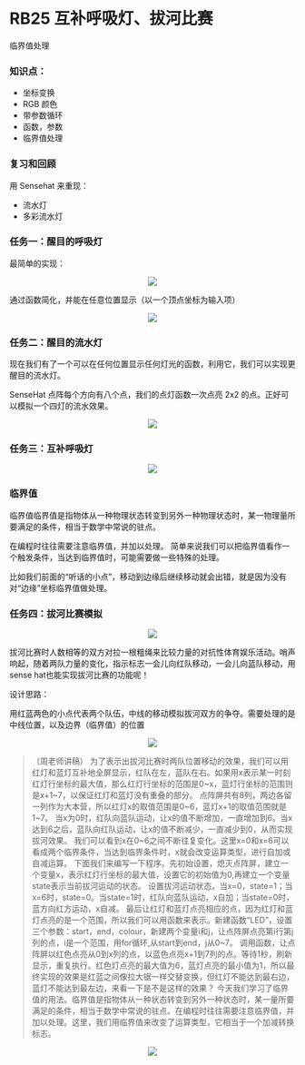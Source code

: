 # RB25 互补呼吸灯、拔河比赛

临界值处理

### 知识点：

- 坐标变换
- RGB 颜色
- 带参数循环
- 函数，参数
- 临界值处理

### 复习和回顾

用 Sensehat 来重现：

- 流水灯
- 多彩流水灯

### 任务一：醒目的呼吸灯

最简单的实现：

<div align="center">
    <img src="/media/15610144449259.jpg">
</div>

通过函数简化，并能在任意位置显示（以一个顶点坐标为输入项）

<div align="center">
    <img src="/media/15610150738304.jpg">
</div>

### 任务二：醒目的流水灯

现在我们有了一个可以在任何位置显示任何灯光的函数，利用它，我们可以实现更醒目的流水灯。

SenseHat 点阵每个方向有八个点，我们的点灯函数一次点亮 2x2 的点。正好可以模拟一个四灯的流水效果。

<div align="center">
    <img src="/media/15610181478877.jpg">
</div>


### 任务三：互补呼吸灯

<div align="center">
    <img src="/media/15610188812400.jpg">
</div>

### 临界值

临界值临界值是指物体从一种物理状态转变到另外一种物理状态时，某一物理量所要满足的条件，相当于数学中常说的驻点。

在编程时往往需要注意临界值，并加以处理。
简单来说我们可以把临界值看作一个触发条件，当达到临界值时，可能需要做一些特殊的处理。

比如我们前面的“听话的小点”，移动到边缘后继续移动就会出错，就是因为没有对“边缘”坐标临界值做处理。

### 任务四：拔河比赛模拟

<div align="center">
    <img src="/media/15610215487477.jpg">
</div>

拔河比赛时人数相等的双方对拉一根粗绳来比较力量的对抗性体育娱乐活动。哨声响起，随着两队力量的变化，指示标志一会儿向红队移动，一会儿向蓝队移动，用sense hat也能实现拔河比赛的功能呢！

设计思路：

用红蓝两色的小点代表两个队伍，中线的移动模拟拔河双方的争夺。需要处理的是中线位置，以及边界（临界值）的位置

<div align="center">
    <img src="/media/15610225622220.jpg">
</div>


>（周老师讲稿）
为了表示出拔河比赛时两队位置移动的效果，我们可以用红灯和蓝灯互补地全屏显示，红队在左，蓝队在右。如果用x表示某一时刻红灯行坐标的最大值，那么红灯行坐标的范围是0~x，蓝灯行坐标的范围则是x+1~7，以保证红灯和蓝灯没有重叠的部分。
点阵屏共有8列，两边各留一列作为大本营，所以红灯x的取值范围是0~6，蓝灯x+1的取值范围就是1~7。
当x为0时，红队向蓝队运动，让x的值不断增加，一直增加到6。当x达到6之后，蓝队向红队运动，让x的值不断减少，一直减少到0，从而实现拔河效果。
我们可以看到x在0~6之间不断往复变化。这里x=0和x=6可以看成两个临界条件，当达到临界条件时，x就会改变运算类型，进行自加或自减运算。
下面我们来编写一下程序。先初始设置，熄灭点阵屏，建立一个变量x，表示红灯行坐标的最大值，设置它的初始值为0,再建立一个变量state表示当前拔河运动的状态。
设置拔河运动状态。当x=0，state=1；当x=6时，state=0。当state=1时，红队向蓝队运动，x自加；当state=0时，蓝方向红方运动，x自减。
最后让红灯和蓝灯点亮相应的点，因为红灯和蓝灯点亮的是一个范围，所以我们可以用函数来表示。新建函数“LED”，设置三个参数：start，end，colour，新建两个变量i和j，让点阵屏点亮第i行第j列的点，i是一个范围，用for循环,从start到end，j从0~7。
调用函数，让点阵屏以红色点亮从0到x列的点，以蓝色点亮x+1到7列的点。等待1秒，刷新显示，重复执行。红色灯点亮的最大值为6，蓝灯点亮的最小值为1，所以最终实现的效果是红蓝之间像拉大锯一样交替变换，但红灯不能达到最右边，蓝灯不能达到最左边，来看一下是不是这样的效果？
今天我们学习了临界值的用法。临界值是指物体从一种状态转变到另外一种状态时，某一量所要满足的条件，相当于数学中常说的驻点。在编程时往往需要注意临界值，并加以处理。这里，我们用临界值来改变了运算类型，它相当于一个加减转换标志。


<div align="center">
    <img src="/media/15610239566919.jpg">
</div>



